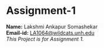 # Assignment-1
<b>Name:</b> Lakshmi Ankapur Somashekar<br>
<b>Email-id:</b> LA1064@wildcats.unh.edu<br>
<i>This Project is for Assignment 1.</i>


